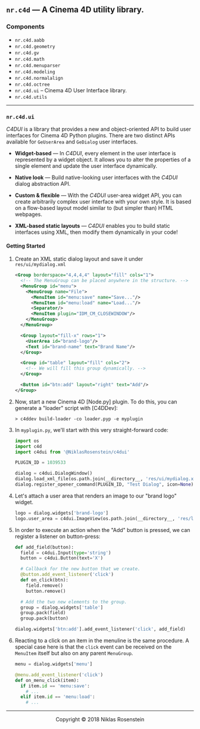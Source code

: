## `nr.c4d` &mdash; A Cinema 4D utility library.

### Components

* `nr.c4d.aabb`
* `nr.c4d.geometry`
* `nr.c4d.gv`
* `nr.c4d.math`
* `nr.c4d.menuparser`
* `nr.c4d.modeling`
* `nr.c4d.normalalign`
* `nr.c4d.octree`
* `nr.c4d.ui` &ndash; Cinema 4D User Interface library.
* `nr.c4d.utils`

---

### `nr.c4d.ui`

*C4DUI* is a library that provides a new and object-oriented API to build
user interfaces for Cinema 4D Python plugins. There are two distinct APIs
available for `GeUserArea` and `GeDialog` user interfaces.

* __Widget-based__ &mdash;
In *C4DUI*, every element in the user interface is represented by a widget
object. It allows you to alter the properties of a single element and 
update the user interface dynamically.

* __Native look__ &mdash;
Build native-looking user interfaces with the *C4DUI* dialog abstraction API.

* __Custom & flexible__ &mdash;
With the *C4DUI* user-area widget API, you can create arbitrarily complex
user interface with your own style. It is based on a flow-based layout model
similar to (but simpler than) HTML webpages.

* __XML-based static layouts__ &mdash;
*C4DUI* enables you to build static interfaces using XML, then modify them
dynamically in your code!

#### Getting Started

1. Create an XML static dialog layout and save it under `res/ui/mydialog.xml`

    ```xml
    <Group borderspace="4,4,4,4" layout="fill" cols="1">
      <!-- The MenuGroup can be placed anywhere in the structure. -->
      <MenuGroup id="menu">
        <MenuGroup name="File">
          <MenuItem id="menu:save" name="Save..."/>
          <MenuItem id="menu:load" name="Load..."/>
          <Separator/>
          <MenuItem plugin="IDM_CM_CLOSEWINDOW"/>
        </MenuGroup>
      </MenuGroup>

      <Group layout="fill-x" rows="1">
        <UserArea id="brand-logo"/>
        <Text id="brand-name" text="Brand Name"/>
      </Group>

      <Group id="table" layout="fill" cols="2">
        <!-- We will fill this group dynamically. -->
      </Group>

      <Button id="btn:add" layout="right" text="Add"/>
    </Group>
    ```

2. Now, start a new Cinema 4D [Node.py] plugin. To do this, you can generate a
"loader" script with [C4DDev]:

    ```
    > c4ddev build-loader -co loader.pyp -e myplugin
    ```

3. In `myplugin.py`, we'll start with this very straight-forward code:

    ```python
    import os
    import c4d
    import c4dui from '@NiklasRosenstein/c4dui'

    PLUGIN_ID = 1039533

    dialog = c4dui.DialogWindow()
    dialog.load_xml_file(os.path.join(__directory__, 'res/ui/mydialog.xml'))
    dialog.register_opener_command(PLUGIN_ID, "Test Dialog", icon=None)
    ```

4. Let's attach a user area that renders an image to our "brand logo" widget.

    ```python
    logo = dialog.widgets['brand-logo']
    logo.user_area = c4dui.ImageView(os.path.join(__directory__, 'res/logo.png'), max_width=32)
    ```

5. In order to execute an action when the "Add" button is pressed, we can
register a listener on button-press:

    ```python
    def add_field(button):
      field = c4dui.Input(type='string')
      button = c4dui.Button(text='X')

      # Callback for the new button that we create.
      @button.add_event_listener('click')
      def on_click(btn):
        field.remove()
        button.remove()

      # Add the two new elements to the group.
      group = dialog.widgets['table']
      group.pack(field)
      group.pack(button)
    
    dialog.widgets['btn:add'].add_event_listener('click', add_field)
    ```

6. Reacting to a click on an item in the menuline is the same procedure. A
special case here is that the `click` event can be received on the `MenuItem`
itself but also on any parent `MenuGroup`.

    ```python
    menu = dialog.widgets['menu']

    @menu.add_event_listener('click')
    def on_menu_click(item):
      if item.id == 'menu:save':
        # ...
      elif item.id == 'menu:load':
        # ...
    ```

---

<p align="center">Copyright &copy; 2018 Niklas Rosenstein</p>
